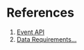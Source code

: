 

# References
1. [Event API](https://docs.newrelic.com/docs/data-apis/ingest-apis/event-api/introduction-event-api/)
2. [Data Requirements...](https://docs.newrelic.com/docs/data-apis/custom-data/custom-events/data-requirements-limits-custom-event-data/)
